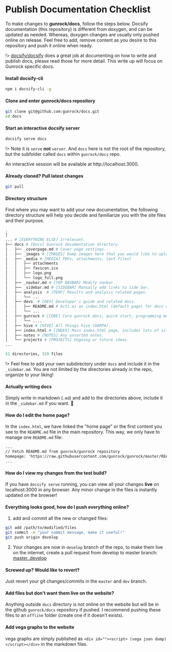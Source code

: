 # Publish Documentation Checklist
To make changes to **gunrock/docs**, follow the steps below. Docsify documentation (this repository) is different from doxygen, and can be updated as needed. Whereas, doxygen changes are usually only pushed online on release. Feel free to add, remove content as you desire to this repository and push it online when ready.

!> [docsify/docsify](https://docsify.js.org/#/quickstart) does a great job at documenting on how to write and publish docs, please read those for more detail. This write up will focus on Gunrock specific docs.

#### Install docsify-cli
```bash
npm i docsify-cli -g
```

#### Clone and enter gunrock/docs repository
```bash
git clone git@github.com:gunrock/docs.git
cd docs
```

#### Start an interactive docsify server
```bash
docsify serve docs
```
!> Note it is `serve` **not** `server`. And `docs` here is not the root of the repository, but the subfolder called `docs` within `gunrock/docs` repo.

An interactive session will be available at http://localhost:3000.

#### Already cloned? Pull latest changes
```bash
git pull
```

#### Directory structure
Find where you may want to add your new documentation, the following directory structure will help you decide and familiarize you with the site files and their purpose.
```python
.
│
... # [EVERYTHING ELSE] Irrelevant.
├── docs # [Docs] Gunrock documentation directory.
│   ├── _coverpage.md # Cover page settings.
│   ├── _images # [IMAGES] Dump images here that you would like to upload and include in docs.
│   ├── _media # [MEDIA] PDFs, attachments, text files?
│   │   ├── attachments
│   │   ├── favicon.ico
│   │   ├── logo.png
│   │   └── logo_full.png
│   ├── _navbar.md # [TOP NAVBAR] Modify navbar.
│   ├── _sidebar.md # [SIDEBAR] Manually add links to side bar.
│   ├── analysis  # [PERF] Results and analysis related pages.
│   │   └── ...
│   ├── devs  # [DEV] Developer's guide and related docs.
│   │   ├── README.md # Acts as an index.html (default page) for devs directory.
│   │   └── ...
│   ├── gunrock # [CORE] Core gunrock docs, quick start, programming model, etc.
│   │   └── ....
│   ├── hive # [HIVE] All things hive (DARPA).
│   ├── index.html # [INDEX] Main index.html page, includes lots of site settings and used for adding plugins, scripts, vega, mathjax includes, etc.
│   ├── notes # [NOTES] Any unsorted notes.
│   └── projects # [PROJECTS] Ongoing or future ideas.
...

51 directories, 319 files
```

!> Feel free to add your own subdirectory under `docs` and include it in the `_sidebar.md`. You are not limited by the directories already in the repo, organize to your liking!

#### Actually writing docs
Simply write in markdown (`.md`) and add to the directories above, include it in the `_sidebar.md` if you want. :tada:

#### How do I edit the home page?
In the `index.html`, we have linked the "home page" or the first content you see to the `README.md` file in the main repository. This way, we only have to manage one `README.md` file:
```html
...
// Fetch README.md from gunrock/gunrock repository
homepage: 'https://raw.githubusercontent.com/gunrock/gunrock/master/README.md',
...
```

#### How do I view my changes from the test build?
If you have `docsify serve` running, you can view all your changes **live** on localhost:3000 in any browser. Any minor change in the files is instantly updated on the browser!


#### Everything looks good, how do I push everything online?

1. add and commit all the new or changed files:
```bash
git add /path/to/modified/files
git commit -m "your commit message, make it useful!"
git push origin develop
```
2. Your changes are now in `develop` branch of the repo, to make them live on the internet, create a pull request from develop to master branch: [master..develop](https://github.com/gunrock/docs/compare/master...gunrock:develop)

#### Screwed up? Would like to revert?
Just revert your git changes/commits in the `master` and `dev` branch.

#### Add files but don't want them live on the website?
Anything outside `docs` directory is not online on the website but will be in the github `gunrock/docs` repository if pushed. I recommend pushing these files to an `offline` folder (create one if it doesn't exists).

#### Add vega graphs to the website
vega graphs are simply published as `<div id=""><script> (vega json dump) </script></div>` in the markdown files.
